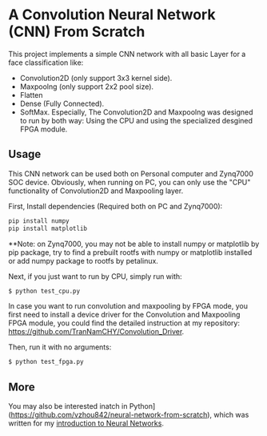 # A Convolution Neural Network (CNN) From Scratch
This project implements a simple CNN network with all basic Layer for a face classification like:
- Convolution2D (only support 3x3 kernel side).
- Maxpoolng (only support 2x2 pool size).
- Flatten
- Dense (Fully Connected).
- SoftMax.
Especially, The Convolution2D and Maxpoolng was designed to run by both way: Using the CPU and using the specialized desgined FPGA module. 

## Usage
This CNN network can be used both on Personal computer and Zynq7000 SOC device. Obviously, when running on PC, you can only use the "CPU"
functionality of Convolution2D and Maxpooling layer.

First, Install dependencies (Required both on PC and Zynq7000):

```bash
pip install numpy
pip install matplotlib
```
**Note: on Zynq7000, you may not be able to install numpy or matplotlib by pip package, try to find a prebuilt rootfs with numpy or matplotlib 
installed or add numpy package to rootfs by petalinux.

Next, if you just want to run by CPU, simply run with:

```bash
$ python test_cpu.py
```
In case you want to run convolution and maxpooling by FPGA mode, you first need to install a device driver for the Convolution and Maxpooling FPGA module, 
you could find the detailed instruction at my repository: https://github.com/TranNamCHY/Convolution_Driver.

Then, run it with no arguments:

```bash
$ python test_fpga.py
```



## More

You may also be interested inatch in Python](https://github.com/vzhou842/neural-network-from-scratch), which was written for my [introduction to Neural Networks](https://victorzhou.com/blog/intro-to-neural-networks/).

